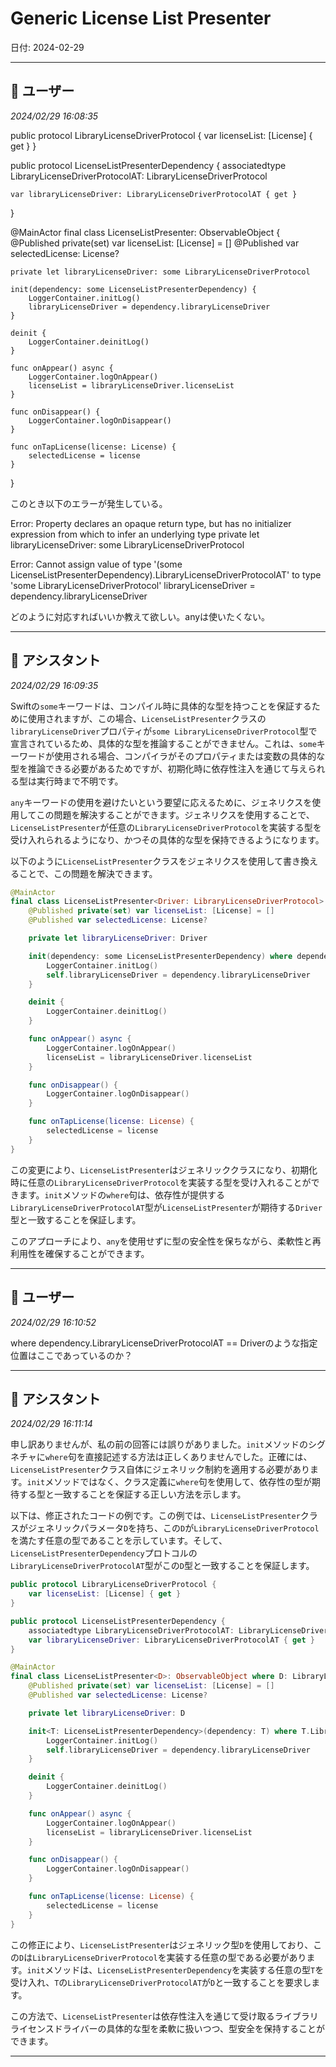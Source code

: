 # Generic License List Presenter

日付: 2024-02-29

---

## 👤 ユーザー
*2024/02/29 16:08:35*

public protocol LibraryLicenseDriverProtocol {
    var licenseList: [License] { get }
}


public protocol LicenseListPresenterDependency {
    associatedtype LibraryLicenseDriverProtocolAT: LibraryLicenseDriverProtocol

    var libraryLicenseDriver: LibraryLicenseDriverProtocolAT { get }
}


@MainActor
final class LicenseListPresenter: ObservableObject {
    @Published private(set) var licenseList: [License] = []
    @Published var selectedLicense: License?

    private let libraryLicenseDriver: some LibraryLicenseDriverProtocol

    init(dependency: some LicenseListPresenterDependency) {
        LoggerContainer.initLog()
        libraryLicenseDriver = dependency.libraryLicenseDriver
    }

    deinit {
        LoggerContainer.deinitLog()
    }

    func onAppear() async {
        LoggerContainer.logOnAppear()
        licenseList = libraryLicenseDriver.licenseList
    }

    func onDisappear() {
        LoggerContainer.logOnDisappear()
    }

    func onTapLicense(license: License) {
        selectedLicense = license
    }
}

このとき以下のエラーが発生している。

Error: Property declares an opaque return type, but has no initializer expression from which to infer an underlying type
private let libraryLicenseDriver: some LibraryLicenseDriverProtocol 

Error: Cannot assign value of type '(some LicenseListPresenterDependency).LibraryLicenseDriverProtocolAT' to type 'some LibraryLicenseDriverProtocol'
libraryLicenseDriver = dependency.libraryLicenseDriver

どのように対応すればいいか教えて欲しい。anyは使いたくない。

---

## 🤖 アシスタント
*2024/02/29 16:09:35*

Swiftの`some`キーワードは、コンパイル時に具体的な型を持つことを保証するために使用されますが、この場合、`LicenseListPresenter`クラスの`libraryLicenseDriver`プロパティが`some LibraryLicenseDriverProtocol`型で宣言されているため、具体的な型を推論することができません。これは、`some`キーワードが使用される場合、コンパイラがそのプロパティまたは変数の具体的な型を推論できる必要があるためですが、初期化時に依存性注入を通じて与えられる型は実行時まで不明です。

`any`キーワードの使用を避けたいという要望に応えるために、ジェネリクスを使用してこの問題を解決することができます。ジェネリクスを使用することで、`LicenseListPresenter`が任意の`LibraryLicenseDriverProtocol`を実装する型を受け入れられるようになり、かつその具体的な型を保持できるようになります。

以下のように`LicenseListPresenter`クラスをジェネリクスを使用して書き換えることで、この問題を解決できます。

```swift
@MainActor
final class LicenseListPresenter<Driver: LibraryLicenseDriverProtocol>: ObservableObject {
    @Published private(set) var licenseList: [License] = []
    @Published var selectedLicense: License?

    private let libraryLicenseDriver: Driver

    init(dependency: some LicenseListPresenterDependency) where dependency.LibraryLicenseDriverProtocolAT == Driver {
        LoggerContainer.initLog()
        self.libraryLicenseDriver = dependency.libraryLicenseDriver
    }

    deinit {
        LoggerContainer.deinitLog()
    }

    func onAppear() async {
        LoggerContainer.logOnAppear()
        licenseList = libraryLicenseDriver.licenseList
    }

    func onDisappear() {
        LoggerContainer.logOnDisappear()
    }

    func onTapLicense(license: License) {
        selectedLicense = license
    }
}
```

この変更により、`LicenseListPresenter`はジェネリッククラスになり、初期化時に任意の`LibraryLicenseDriverProtocol`を実装する型を受け入れることができます。`init`メソッドの`where`句は、依存性が提供する`LibraryLicenseDriverProtocolAT`型が`LicenseListPresenter`が期待する`Driver`型と一致することを保証します。

このアプローチにより、`any`を使用せずに型の安全性を保ちながら、柔軟性と再利用性を確保することができます。

---

## 👤 ユーザー
*2024/02/29 16:10:52*

where dependency.LibraryLicenseDriverProtocolAT == Driverのような指定位置はここであっているのか？

---

## 🤖 アシスタント
*2024/02/29 16:11:14*

申し訳ありませんが、私の前の回答には誤りがありました。`init`メソッドのシグネチャに`where`句を直接記述する方法は正しくありませんでした。正確には、`LicenseListPresenter`クラス自体にジェネリック制約を適用する必要があります。`init`メソッドではなく、クラス定義に`where`句を使用して、依存性の型が期待する型と一致することを保証する正しい方法を示します。

以下は、修正されたコードの例です。この例では、`LicenseListPresenter`クラスがジェネリックパラメータ`D`を持ち、この`D`が`LibraryLicenseDriverProtocol`を満たす任意の型であることを示しています。そして、`LicenseListPresenterDependency`プロトコルの`LibraryLicenseDriverProtocolAT`型がこの`D`型と一致することを保証します。

```swift
public protocol LibraryLicenseDriverProtocol {
    var licenseList: [License] { get }
}

public protocol LicenseListPresenterDependency {
    associatedtype LibraryLicenseDriverProtocolAT: LibraryLicenseDriverProtocol
    var libraryLicenseDriver: LibraryLicenseDriverProtocolAT { get }
}

@MainActor
final class LicenseListPresenter<D>: ObservableObject where D: LibraryLicenseDriverProtocol {
    @Published private(set) var licenseList: [License] = []
    @Published var selectedLicense: License?

    private let libraryLicenseDriver: D

    init<T: LicenseListPresenterDependency>(dependency: T) where T.LibraryLicenseDriverProtocolAT == D {
        LoggerContainer.initLog()
        self.libraryLicenseDriver = dependency.libraryLicenseDriver
    }

    deinit {
        LoggerContainer.deinitLog()
    }

    func onAppear() async {
        LoggerContainer.logOnAppear()
        licenseList = libraryLicenseDriver.licenseList
    }

    func onDisappear() {
        LoggerContainer.logOnDisappear()
    }

    func onTapLicense(license: License) {
        selectedLicense = license
    }
}
```

この修正により、`LicenseListPresenter`はジェネリック型`D`を使用しており、この`D`は`LibraryLicenseDriverProtocol`を実装する任意の型である必要があります。`init`メソッドは、`LicenseListPresenterDependency`を実装する任意の型`T`を受け入れ、`T`の`LibraryLicenseDriverProtocolAT`が`D`と一致することを要求します。

この方法で、`LicenseListPresenter`は依存性注入を通じて受け取るライブラリライセンスドライバーの具体的な型を柔軟に扱いつつ、型安全を保持することができます。

---
